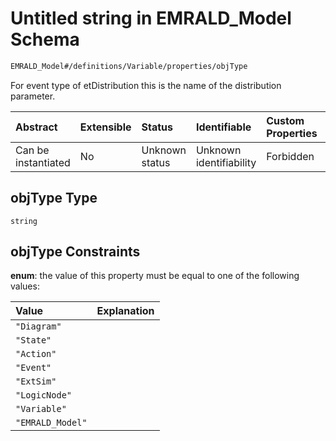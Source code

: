 # Untitled string in EMRALD\_Model Schema

```txt
EMRALD_Model#/definitions/Variable/properties/objType
```

For event type of etDistribution this is the name of the distribution parameter.

| Abstract            | Extensible | Status         | Identifiable            | Custom Properties | Additional Properties | Access Restrictions | Defined In                                                                                    |
| :------------------ | :--------- | :------------- | :---------------------- | :---------------- | :-------------------- | :------------------ | :-------------------------------------------------------------------------------------------- |
| Can be instantiated | No         | Unknown status | Unknown identifiability | Forbidden         | Allowed               | none                | [EMRALD\_JsonSchemaV3\_0.json\*](../../out/EMRALD_JsonSchemaV3_0.json "open original schema") |

## objType Type

`string`

## objType Constraints

**enum**: the value of this property must be equal to one of the following values:

| Value            | Explanation |
| :--------------- | :---------- |
| `"Diagram"`      |             |
| `"State"`        |             |
| `"Action"`       |             |
| `"Event"`        |             |
| `"ExtSim"`       |             |
| `"LogicNode"`    |             |
| `"Variable"`     |             |
| `"EMRALD_Model"` |             |
